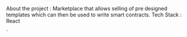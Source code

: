 About the project : Marketplace that allows selling of pre designed templates which can then be used to write smart contracts. Tech Stack : React




















`








 








